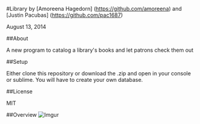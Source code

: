 #Library
by [Amoreena Hagedorn] (https://github.com/amoreena) and [Justin Pacubas] (https://github.com/pac1687)

August 13, 2014

##About

A new program to catalog a library's books and let patrons check them out

##Setup

Either clone this repository or download the .zip and open in your console or sublime. You will have to create your own database.

##License

MIT

##Overview
![Imgur](http://i.imgur.com/kxYgX8Q.png)
